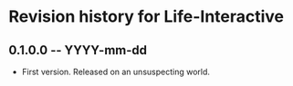 # Revision history for Life-Interactive

## 0.1.0.0 -- YYYY-mm-dd

* First version. Released on an unsuspecting world.
